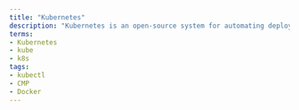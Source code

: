 ```yaml
---
title: "Kubernetes"
description: "Kubernetes is an open-source system for automating deployment, scaling, and management of containerized applications. It groups containers that make up an application into logical units for easy management and discovery. Kubernetes builds upon 15 years of experience of running production workloads at Google, combined with best-of-breed ideas and practices from the community."
terms:
- Kubernetes
- kube
- k8s
tags:
- kubectl
- CMP
- Docker
---
```

